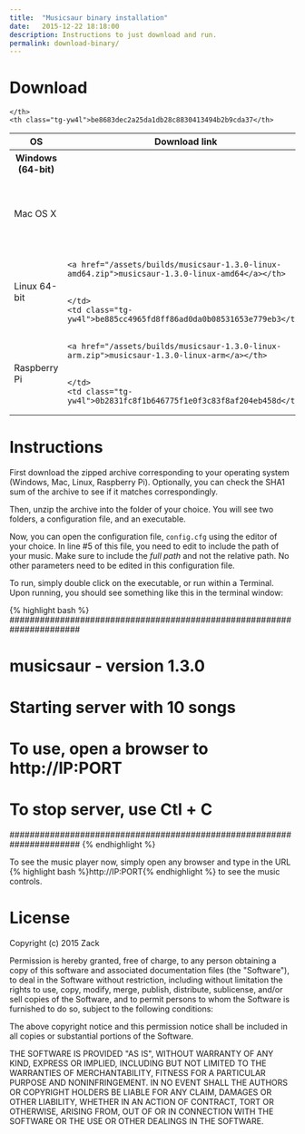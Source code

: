 ```yaml
---
title:  "Musicsaur binary installation"
date:   2015-12-22 18:18:00
description: Instructions to just download and run.
permalink: download-binary/
---
```


<style>
a.cta3 {
	background: #5badf0;
	color: #fff;
	margin-left: 12px;
	padding: 8px 12px;
	font-size: 13px;
	/*font-weight: bold;*/
	line-height: 1.35;
	border-radius: 3px;
}
</style>

# Download

<table class="tg">
  <tr>
    <th class="tg-031e">OS</th>
    <th class="tg-yw4l">Download link</th>
    <th class="tg-yw4l">SHA1SUM</th>
  </tr>
  <tr>
    <th class="tg-031e">Windows (64-bit)</th>
    <th class="tg-yw4l">
    <th class="tg-yw4l"><a href="/assets/builds/musicsaur-1.3.0-windows-amd64.exe.zip">musicsaur-1.3.0-windows-amd64</a></th>

    </th>
    <th class="tg-yw4l">be8683dec2a25da1db28c8830413494b2b9cda37</th>
  </tr>
  <tr>
    <td class="tg-yw4l">Mac OS X</td>
    <td class="tg-yw4l">
    <th class="tg-yw4l">

    <a href="/assets/builds/musicsaur-1.3.0-darwin-amd64.zip">musicsaur-1.3.0-darwin-amd64</a></th>

    </td>
    <td class="tg-yw4l">346177c8fb0329127894ea193626ac4a2fd09aad</td>
  </tr>
  <tr>
    <td class="tg-yw4l">Linux 64-bit</td>
    <td class="tg-yw4l">

    <a href="/assets/builds/musicsaur-1.3.0-linux-amd64.zip">musicsaur-1.3.0-linux-amd64</a></th>


    </td>
    <td class="tg-yw4l">be885cc4965fd8ff86ad0da0b08531653e779eb3</td>
  </tr>
  <tr>
    <td class="tg-yw4l">Raspberry Pi</td>
    <td class="tg-yw4l">

    <a href="/assets/builds/musicsaur-1.3.0-linux-arm.zip">musicsaur-1.3.0-linux-arm</a></th>


    </td>
    <td class="tg-yw4l">0b2831fc8f1b646775f1e0f3c83f8af204eb458d</td>
  </tr>
</table>


# Instructions

First download the zipped archive corresponding to your operating system (Windows, Mac, Linux, Raspberry Pi). Optionally, you can check the SHA1 sum of the archive to see if it matches correspondingly.

Then, unzip the archive into the folder of your choice. You will see two folders, a configuration file, and an executable. 

Now, you can open the configuration file, ```config.cfg``` using the editor of your choice. In line #5 of this file, you need to edit to include the path of your music. Make sure to include the *full path* and not the relative path. No other parameters need to be edited in this configuration file.

To run, simply double click on the executable, or run within a Terminal. Upon running, you should see something like this in the terminal window:

{% highlight bash %}
######################################################################
# musicsaur - version 1.3.0
# Starting server with 10 songs
# To use, open a browser to http://IP:PORT
# To stop server, use Ctl + C
######################################################################
{% endhighlight %}

To see the music player now, simply open any browser and type in the URL {% highlight bash %}http://IP:PORT{% endhighlight %} to see the music controls.


# License

Copyright (c) 2015 Zack

Permission is hereby granted, free of charge, to any person obtaining a copy
of this software and associated documentation files (the "Software"), to deal
in the Software without restriction, including without limitation the rights
to use, copy, modify, merge, publish, distribute, sublicense, and/or sell
copies of the Software, and to permit persons to whom the Software is
furnished to do so, subject to the following conditions:

The above copyright notice and this permission notice shall be included in all
copies or substantial portions of the Software.

THE SOFTWARE IS PROVIDED "AS IS", WITHOUT WARRANTY OF ANY KIND, EXPRESS OR
IMPLIED, INCLUDING BUT NOT LIMITED TO THE WARRANTIES OF MERCHANTABILITY,
FITNESS FOR A PARTICULAR PURPOSE AND NONINFRINGEMENT. IN NO EVENT SHALL THE
AUTHORS OR COPYRIGHT HOLDERS BE LIABLE FOR ANY CLAIM, DAMAGES OR OTHER
LIABILITY, WHETHER IN AN ACTION OF CONTRACT, TORT OR OTHERWISE, ARISING FROM,
OUT OF OR IN CONNECTION WITH THE SOFTWARE OR THE USE OR OTHER DEALINGS IN THE
SOFTWARE.